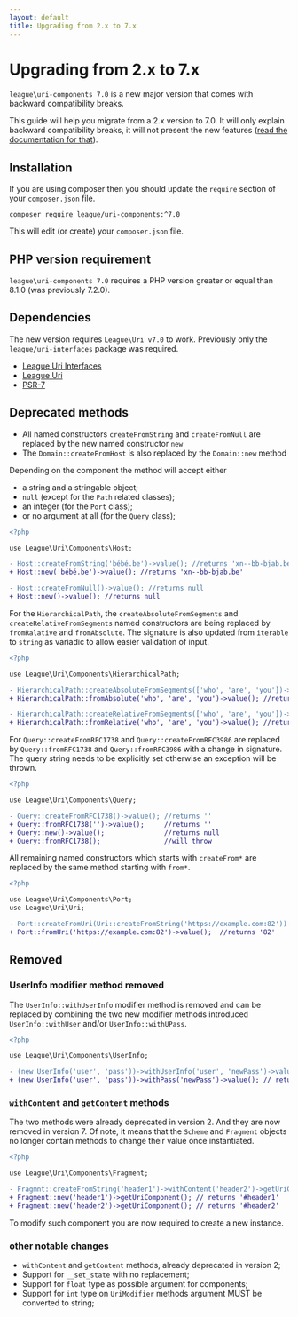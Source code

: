 ```yaml
---
layout: default
title: Upgrading from 2.x to 7.x
---
```


# Upgrading from 2.x to 7.x

`league\uri-components 7.0` is a new major version that comes with backward compatibility breaks.

This guide will help you migrate from a 2.x version to 7.0. It will only explain backward 
compatibility breaks, it will not present the new features 
([read the documentation for that](/uri-components/7.0/)).

## Installation

If you are using composer then you should update the `require` section of your `composer.json` file.

~~~
composer require league/uri-components:^7.0
~~~

This will edit (or create) your `composer.json` file.

## PHP version requirement

`league\uri-components 7.0` requires a PHP version greater or equal than 8.1.0 (was previously 7.2.0).

Dependencies
-------

The new version requires `League\Uri v7.0` to work. Previously only the `league/uri-interfaces`
package was required.

- [League Uri Interfaces](https://github.com/thephpleague/uri-interfaces)
- [League Uri](https://github.com/thephpleague/uri)
- [PSR-7](http://www.php-fig.org/psr/psr-7/)

Deprecated methods
--------

- All named constructors `createFromString` and `createFromNull` are replaced by the new named constructor `new`
- The `Domain::createFromHost` is also replaced by the `Domain::new` method

Depending on the component the method will accept either 

- a string and a stringable object;
- `null` (except for the `Path` related classes);
- an integer (for the `Port` class);
- or no argument at all (for the `Query` class);

````diff
<?php

use League\Uri\Components\Host;

- Host::createFromString('bébé.be')->value(); //returns 'xn--bb-bjab.be'
+ Host::new('bébé.be')->value(); //returns 'xn--bb-bjab.be'

- Host::createFromNull()->value(); //returns null
+ Host::new()->value(); //returns null
````

For the `HierarchicalPath`, the `createAbsoluteFromSegments` and `createRelativeFromSegments` named constructors
are being replaced by `fromRalative` and `fromAbsolute`. The signature is also updated
from `iterable` to `string` as variadic to allow easier validation of input.

````diff
<?php

use League\Uri\Components\HierarchicalPath;

- HierarchicalPath::createAbsoluteFromSegments(['who', 'are', 'you'])->value(); //returns '/who/are/you'
+ HierarchicalPath::fromAbsolute('who', 'are', 'you')->value(); //returns '/who/are/you'

- HierarchicalPath::createRelativeFromSegments(['who', 'are', 'you'])->value(); //returns 'who/are/you'
+ HierarchicalPath::fromRelative('who', 'are', 'you')->value(); //returns 'who/are/you'
````

For `Query::createFromRFC1738` and `Query::createFromRFC3986` are replaced by `Query::fromRFC1738` and `Query::fromRFC3986`
with a change in signature. The query string needs to be explicitly set otherwise an exception
will be thrown.

````diff
<?php

use League\Uri\Components\Query;

- Query::createFromRFC1738()->value(); //returns ''
+ Query::fromRFC1738('')->value();     //returns ''
+ Query::new()->value();               //returns null
+ Query::fromRFC1738();                //will throw
````

All remaining named constructors which starts with `createFrom*` are replaced by the same method starting with `from*`.

````diff
<?php

use League\Uri\Components\Port;
use League\Uri\Uri;

- Port::createFromUri(Uri::createFromString('https://example.com:82'))->value(); //returns '82'
+ Port::fromUri('https://example.com:82')->value();  //returns '82'
````

Removed
----------

###  UserInfo modifier method removed

The `UserInfo::withUserInfo` modifier method is removed and can be replaced by combining the two
new modifier methods introduced `UserInfo::withUser` and/or `UserInfo::withUPass`.

````diff
<?php

use League\Uri\Components\UserInfo;

- (new UserInfo('user', 'pass'))->withUserInfo('user', 'newPass')->value(); // returns 'user:newPass'
+ (new UserInfo('user', 'pass'))->withPass('newPass')->value(); // returns 'user:newPass'
````

###  `withContent` and `getContent` methods

The two methods were already deprecated in version 2. And they are now removed in version 7.
Of note, it means that the `Scheme` and `Fragment` objects no longer contain methods to change
their value once instantiated.

````diff
<?php

use League\Uri\Components\Fragment;

- Fragmnt::createFromString('header1')->withContent('header2')->getUriComponent(); // returns '#header2'
+ Fragment::new('header1')->getUriComponent(); // returns '#header1'
+ Fragment::new('header2')->getUriComponent(); // returns '#header2'
````

To modify such component you are now required to create a new instance.

### other notable changes

- `withContent` and `getContent` methods, already deprecated in version 2;
- Support for `__set_state` with no replacement;
- Support for `float` type as possible argument for components;
- Support for `int` type on `UriModifier` methods argument MUST be converted to string;

